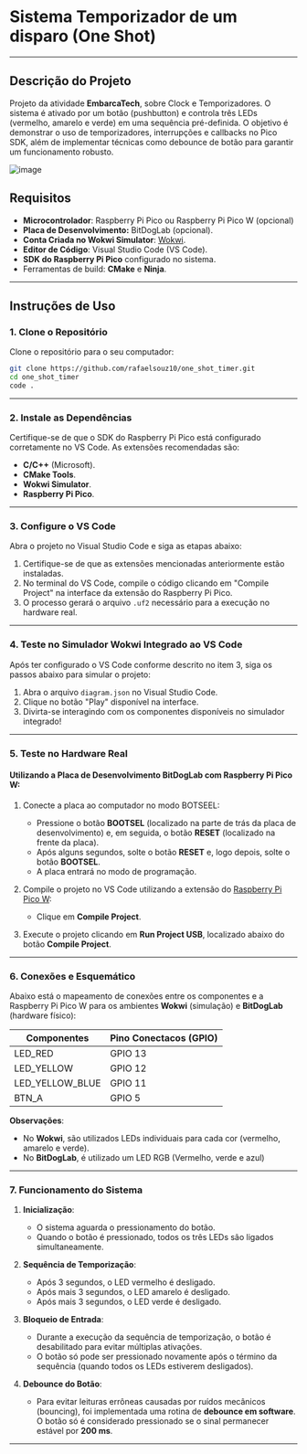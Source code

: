 # Sistema Temporizador de um disparo (One Shot)

---

## Descrição do Projeto

Projeto da atividade **EmbarcaTech**, sobre Clock e Temporizadores. O sistema é ativado por um botão (pushbutton) e controla três LEDs (vermelho, amarelo e verde) em uma sequência pré-definida. O objetivo é demonstrar o uso de temporizadores, interrupções e callbacks no Pico SDK, além de implementar técnicas como debounce de botão para garantir um funcionamento robusto.

![image](https://github.com/user-attachments/assets/bd97eb56-e387-461a-94cb-81b6e9e342e5)


## Requisitos

- **Microcontrolador**: Raspberry Pi Pico ou Raspberry Pi Pico W (opcional)
- **Placa de Desenvolvimento:** BitDogLab (opcional).
- **Conta Criada no Wokwi Simulator**: [Wokwi](https://wokwi.com/).
- **Editor de Código**: Visual Studio Code (VS Code).
- **SDK do Raspberry Pi Pico** configurado no sistema.
- Ferramentas de build: **CMake** e **Ninja**.

---

## Instruções de Uso

### 1. Clone o Repositório

Clone o repositório para o seu computador:
```bash
git clone https://github.com/rafaelsouz10/one_shot_timer.git
cd one_shot_timer
code .
```
---

### 2. Instale as Dependências

Certifique-se de que o SDK do Raspberry Pi Pico está configurado corretamente no VS Code. As extensões recomendadas são:

- **C/C++** (Microsoft).
- **CMake Tools**.
- **Wokwi Simulator**.
- **Raspberry Pi Pico**.

---

### 3. Configure o VS Code

Abra o projeto no Visual Studio Code e siga as etapas abaixo:

1. Certifique-se de que as extensões mencionadas anteriormente estão instaladas.
2. No terminal do VS Code, compile o código clicando em "Compile Project" na interface da extensão do Raspberry Pi Pico.
3. O processo gerará o arquivo `.uf2` necessário para a execução no hardware real.

---

### 4. Teste no Simulador Wokwi Integrado ao VS Code

Após ter configurado o VS Code conforme descrito no item 3, siga os passos abaixo para simular o projeto:

1. Abra o arquivo `diagram.json` no Visual Studio Code.
2. Clique no botão "Play" disponível na interface.
3. Divirta-se interagindo com os componentes disponíveis no simulador integrado!

---

### 5. Teste no Hardware Real

#### Utilizando a Placa de Desenvolvimento BitDogLab com Raspberry Pi Pico W:

1. Conecte a placa ao computador no modo BOTSEEL:
   - Pressione o botão **BOOTSEL** (localizado na parte de trás da placa de desenvolvimento) e, em seguida, o botão **RESET** (localizado na frente da placa).
   - Após alguns segundos, solte o botão **RESET** e, logo depois, solte o botão **BOOTSEL**.
   - A placa entrará no modo de programação.

2. Compile o projeto no VS Code utilizando a extensão do [Raspberry Pi Pico W](https://marketplace.visualstudio.com/items?itemName=raspberry-pi.raspberry-pi-pico):
   - Clique em **Compile Project**.

3. Execute o projeto clicando em **Run Project USB**, localizado abaixo do botão **Compile Project**.

---

### 6. Conexões e Esquemático

Abaixo está o mapeamento de conexões entre os componentes e a Raspberry Pi Pico W para os ambientes **Wokwi** (simulação) e **BitDogLab** (hardware físico):

   |  **Componentes** |   **Pino Conectacos (GPIO)**    |
   |------------------|---------------------------------|
   | LED_RED          | GPIO 13                         |
   | LED_YELLOW       | GPIO 12                         |
   | LED_YELLOW_BLUE  | GPIO 11                         |
   | BTN_A            | GPIO 5                          |

**Observações**:

- No **Wokwi**, são utilizados LEDs individuais para cada cor (vermelho, amarelo e verde).
- No **BitDogLab**, é utilizado um LED RGB (Vermelho, verde e azul)

---

### 7. Funcionamento do Sistema

1. **Inicialização**:
   - O sistema aguarda o pressionamento do botão.
   - Quando o botão é pressionado, todos os três LEDs são ligados simultaneamente.

2. **Sequência de Temporização**:
   - Após 3 segundos, o LED vermelho é desligado.
   - Após mais 3 segundos, o LED amarelo é desligado.
   - Após mais 3 segundos, o LED verde é desligado.

3. **Bloqueio de Entrada**:
   - Durante a execução da sequência de temporização, o botão é desabilitado para evitar múltiplas ativações.
   - O botão só pode ser pressionado novamente após o término da sequência (quando todos os LEDs estiverem desligados).

4. **Debounce do Botão**:
   - Para evitar leituras errôneas causadas por ruídos mecânicos (bouncing), foi implementada uma rotina de **debounce em software**. O botão só é considerado pressionado se o sinal permanecer estável por **200 ms**.

---
